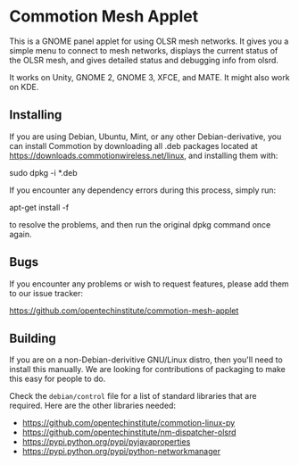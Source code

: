 
Commotion Mesh Applet
=====================

This is a GNOME panel applet for using OLSR mesh networks.  It gives you a
simple menu to connect to mesh networks, displays the current status of the
OLSR mesh, and gives detailed status and debugging info from olsrd.

It works on Unity, GNOME 2, GNOME 3, XFCE, and MATE.  It might also work on KDE.


Installing
----------

If you are using Debian, Ubuntu, Mint, or any other Debian-derivative, you can
install Commotion by downloading all .deb packages located at
https://downloads.commotionwireless.net/linux, and installing them with:

sudo dpkg -i \*.deb

If you encounter any dependency errors during this process, simply run:

apt-get install -f

to resolve the problems, and then run the original dpkg command once again.  

Bugs
----

If you encounter any problems or wish to request features, please add them to
our issue tracker:

https://github.com/opentechinstitute/commotion-mesh-applet


Building
--------

If you are on a non-Debian-derivitive GNU/Linux distro, then you'll need to
install this manually.  We are looking for contributions of packaging to make
this easy for people to do.

Check the `debian/control` file for a list of standard libraries that are
required.  Here are the other libraries needed:

* https://github.com/opentechinstitute/commotion-linux-py
* https://github.com/opentechinstitute/nm-dispatcher-olsrd
* https://pypi.python.org/pypi/pyjavaproperties
* https://pypi.python.org/pypi/python-networkmanager
